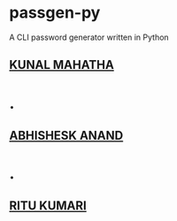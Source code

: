 # passgen-py
A CLI password generator written in Python

## [KUNAL MAHATHA](https://github.com/kunal-mahatha/passgen-py/tree/main/KUNAL)

# .

## [ABHISHESK ANAND](https://github.com/royabhi00/passgen-py.git)

# .

## [RITU KUMARI](https://github.com/ritumona01/passgen-py)
